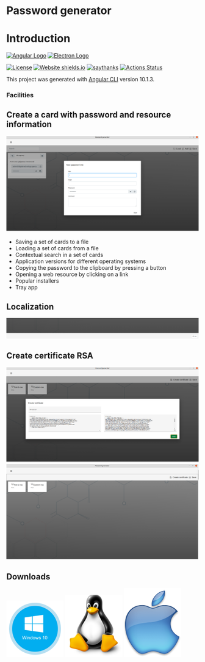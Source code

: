 # Password generator

# Introduction
[![Angular Logo](https://www.vectorlogo.zone/logos/angular/angular-icon.svg)](https://angular.io/)
[![Electron Logo](https://www.vectorlogo.zone/logos/electronjs/electronjs-icon.svg)](https://electronjs.org/)

[![License](http://img.shields.io/badge/Licence-MIT-brightgreen.svg)](LICENSE.md) [![Website shields.io](https://img.shields.io/website-up-down-green-red/http/shields.io.svg)](https://dta.agency)
[![saythanks](https://img.shields.io/badge/say-thanks-ff69b4.svg)](https://dta.agency)
[![Actions Status](https://github.com/digital-technology-agency/password-generator/workflows/Build/badge.svg)](https://github.com/digital-technology-agency/password-generator/actions)

This project was generated with [Angular CLI](https://github.com/angular/angular-cli) version 10.1.3.

### Facilities

## Create a card with password and resource information
![Windows app](./pic/create-card-information.png)

* Saving a set of cards to a file
* Loading a set of cards from a file
* Contextual search in a set of cards
* Application versions for different operating systems
* Copying the password to the clipboard by pressing a button
* Opening a web resource by clicking on a link
* Popular installers
* Tray app

## Localization
![Windows app](./pic/localization.png)

## Create certificate RSA
![Windows app](./pic/create-certificate.png)
![Windows app](./pic/rsa-list.png)


## Downloads
[![Windows app](./pic/win-dwnl.png)](https://github.com/digital-technology-agency/password-generator/releases/download/1.0.9/password-generator-installer-1.0.9.exe)
[![Linux app](./pic/linux-dwnl.png)](https://github.com/digital-technology-agency/password-generator/releases/download/1.0.9/password-generator-1.0.9.AppImage)
[![Mac app](./pic/mac-dwnl.png)](https://github.com/digital-technology-agency/password-generator/releases/download/1.0.9/password-generator-1.0.9-mac.tar.gz)
